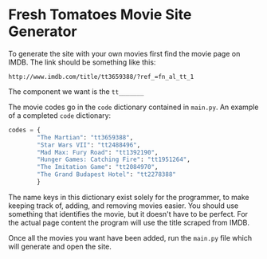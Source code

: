 # Fresh Tomatoes Movie Site Generator

To generate the site with your own movies first find the movie page on IMDB. The link should be something like this:

```
http://www.imdb.com/title/tt3659388/?ref_=fn_al_tt_1
```

The component we want is the `tt_______`

The movie codes go in the `code` dictionary contained in `main.py`. An example of a completed `code` dictionary:

```python
codes = {
        "The Martian": "tt3659388",
        "Star Wars VII": "tt2488496",
        "Mad Max: Fury Road": "tt1392190",
        "Hunger Games: Catching Fire": "tt1951264",
        "The Imitation Game": "tt2084970",
        "The Grand Budapest Hotel": "tt2278388"
        }
```

The name keys in this dictionary exist solely for the programmer, to make keeping track of, adding, and removing movies easier. You should use something that identifies the movie, but it doesn't have to be perfect. For the actual page content the program will use the title scraped from IMDB.

Once all the movies you want have been added, run the `main.py` file which will generate and open the site.
